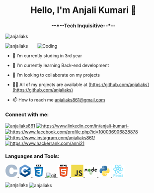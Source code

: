 <h1 align="center">Hello, I'm Anjali Kumari 👋</h1>
<h3 align="center">--*--Tech Inquisitive--*--</h3>

<p align="left"> <img src="https://komarev.com/ghpvc/?username=anjaliaks&label=Github%20Score&color=0e75b6&style=flat" alt="anjaliaks" /> </p>
<img align="right" alt="Coding" width="400" src="https://cdn.dribbble.com/users/2646423/screenshots/5507196/computer.gif">


<p align="left"> <img src="https://komarev.com/ghpvc/?username=anjaliaks&label=Profile%20views&color=0e75b6&style=flat" alt="anjaliaks" /> </p>

- 🔭 I’m currently studing in 3rd year

- 🌱 I’m currently learning Back-end development

- 👯 I’m looking to collaborate on my projects

- 👨‍💻 All of my projects are available at [https://github.com/anjaliaks](https://github.com/anjaliaks)

- 📫 How to reach me anjaliaks861@gmail.com

<h3 align="left">Connect with me:</h3>
<p align="left">
<a href="https://twitter.com/anjaliaks861" target="blank"><img align="center" src="https://cdn.jsdelivr.net/npm/simple-icons@3.0.1/icons/twitter.svg" alt="anjaliaks861" height="30" width="40" /></a>
<a href="https://linkedin.com/in/https://www.linkedin.com/in/anjali-kumari-" target="blank"><img align="center" src="https://cdn.jsdelivr.net/npm/simple-icons@3.0.1/icons/linkedin.svg" alt="https://www.linkedin.com/in/anjali-kumari-" height="30" width="40" /></a>
<a href="https://fb.com/https://www.facebook.com/profile.php?id=100036906828878" target="blank"><img align="center" src="https://cdn.jsdelivr.net/npm/simple-icons@3.0.1/icons/facebook.svg" alt="https://www.facebook.com/profile.php?id=100036906828878" height="30" width="40" /></a>
<a href="https://instagram.com/https://www.instagram.com/anjaliaks861/" target="blank"><img align="center" src="https://cdn.jsdelivr.net/npm/simple-icons@3.0.1/icons/instagram.svg" alt="https://www.instagram.com/anjaliaks861/" height="30" width="40" /></a>
<a href="https://www.hackerrank.com/https://www.hackerrank.com/anni21" target="blank"><img align="center" src="https://cdn.jsdelivr.net/npm/simple-icons@3.0.1/icons/hackerrank.svg" alt="https://www.hackerrank.com/anni21" height="30" width="40" /></a>
</p>

<h3 align="left">Languages and Tools:</h3>
<p align="left"> <a href="https://www.cprogramming.com/" target="_blank"> <img src="https://raw.githubusercontent.com/devicons/devicon/master/icons/c/c-original.svg" alt="c" width="40" height="40"/> </a> <a href="https://www.w3schools.com/cpp/" target="_blank"> <img src="https://raw.githubusercontent.com/devicons/devicon/master/icons/cplusplus/cplusplus-original.svg" alt="cplusplus" width="40" height="40"/> </a> <a href="https://www.w3schools.com/css/" target="_blank"> <img src="https://raw.githubusercontent.com/devicons/devicon/master/icons/css3/css3-original-wordmark.svg" alt="css3" width="40" height="40"/> </a> <a href="https://git-scm.com/" target="_blank"> <img src="https://www.vectorlogo.zone/logos/git-scm/git-scm-icon.svg" alt="git" width="40" height="40"/> </a> <a href="https://www.w3.org/html/" target="_blank"> <img src="https://raw.githubusercontent.com/devicons/devicon/master/icons/html5/html5-original-wordmark.svg" alt="html5" width="40" height="40"/> </a> <a href="https://developer.mozilla.org/en-US/docs/Web/JavaScript" target="_blank"> <img src="https://raw.githubusercontent.com/devicons/devicon/master/icons/javascript/javascript-original.svg" alt="javascript" width="40" height="40"/> </a> <a href="https://nodejs.org" target="_blank"> <img src="https://raw.githubusercontent.com/devicons/devicon/master/icons/nodejs/nodejs-original-wordmark.svg" alt="nodejs" width="40" height="40"/> </a> <a href="https://www.python.org" target="_blank"> <img src="https://raw.githubusercontent.com/devicons/devicon/master/icons/python/python-original.svg" alt="python" width="40" height="40"/> </a> <a href="https://reactjs.org/" target="_blank"> <img src="https://raw.githubusercontent.com/devicons/devicon/master/icons/react/react-original-wordmark.svg" alt="react" width="40" height="40"/> </a> </p>

<p><img align="left" src="https://github-readme-stats.vercel.app/api/top-langs?username=anjaliaks&show_icons=true&locale=en&layout=compact" alt="anjaliaks" /></p>

<p>&nbsp;<img align="center" src="https://github-readme-stats.vercel.app/api?username=anjaliaks&show_icons=true&locale=en" alt="anjaliaks" /></p>


